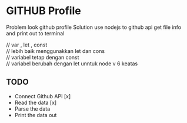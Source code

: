 # GITHUB Profile

Problem look github profile
Solution use nodejs to github api get file 
info and print out to terminal

// var , let , const  
// lebih baik menggunakkan let dan cons  
// variabel tetap dengan const  
// variabel berubah dengan let unntuk node v 6 keatas  

## TODO
- Connect Github API [x]
- Read the data [x]
- Parse the data
- Print the data out
